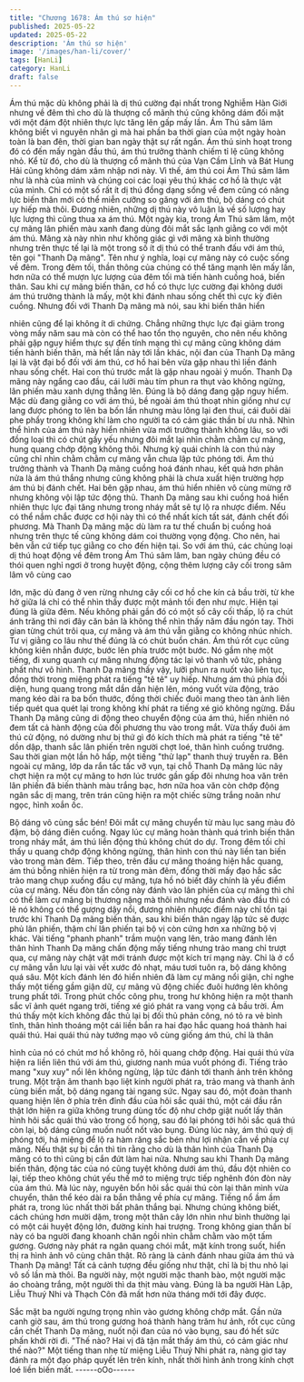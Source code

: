 ```yaml
---
title: "Chương 1678: Ám thú sơ hiện"
published: 2025-05-22
updated: 2025-05-22
description: 'Ám thú sơ hiện'
image: '/images/han-li/cover/'
tags: [HanLi]
category: HanLi
draft: false
---
```


Ám thú mặc dù không phải là dị thú cường đại nhất trong Nghiễm
Hàn Giới nhưng về đêm thì cho dù là thượng cổ mãnh thú cũng
không dám đối mặt với một đám đột nhiên thực lực tăng lên gấp
mấy lần.
Ám Thú sâm lâm không biết vì nguyên nhân gì mà hai phần ba
thời gian của một ngày hoàn toàn là ban đên, thời gian ban ngày
thật sự rất ngắn. Ám thú sinh hoạt trong đó có đến mấy ngàn đầu
thú, ám thú trưởng thành chiếm tỉ lệ cũng không nhỏ.
Kể từ đó, cho dù là thượng cổ mãnh thú của Vạn Cầm Lĩnh và
Bát Hung Hải cũng không dám xâm nhập nơi này. Vì thế, ám thú
coi Ám Thú sâm lâm như là nhà của mình và chúng coi các loại
yêu thú khác cơ hồ là thực vật của mình. Chỉ có một số rất ít dị
thú đồng dạng sống về đem cũng có năng lực biến thân mới có
thể miễn cưỡng so găng với ám thú, bộ dáng có chút uy hiếp mà
thôi. Đương nhiên, những dị thú này vô luận là về số lượng hay
lực lượng thì cũng thua xa ám thú.
Một ngày kia, trong Ám Thú sâm lâm, một cự mãng lân phiến màu
xanh đang dùng đôi mắt sắc lạnh giằng co với một ám thú. Mãng
xà này nhìn như không giác gì với mãng xà bình thường nhưng
trên thực tế lại là một trong số ít dị thú có thể tranh đấu với ám
thú, tên gọi "Thanh Dạ mãng".
Tên như ý nghĩa, loại cự mãng này có cuộc sống về đêm. Trong
đêm tối, thần thông của chúng có thể tăng mạnh lên mấy lần, hơn
nữa có thể mượn lực lượng của đêm tối mà tiến hành cuồng hoá,
biến thân. Sau khi cự mãng biến thân, cơ hồ có thực lực cường
đại không dưới ám thú trưởng thành là mấy, một khi đánh nhau
sống chết thì cực kỳ điên cuồng.
Nhưng đối với Thanh Dạ mãng mà nói, sau khi biến thân hiển

nhiên cũng để lại không ít di chứng. Chẳng những thực lực đại
giảm trong vòng mấy năm sau mà còn có thể hao tổn thọ nguyên,
cho nên nếu không phải gặp nguy hiểm thực sự đến tính mạng thì
cự mãng cũng không dám tiến hành biến thân, mà hết lần này tới
lần khác, nội đan của Thanh Dạ mãng lại là vật đại bổ đối với ám
thú, cơ hồ hai bên vừa gặp nhau thì liền đánh nhau sống chết.
Hai con thú trước mắt là gặp nhau ngoài ý muốn.
Thanh Dạ mãng này ngẩng cao đầu, cái lưỡi màu tím phun ra thụt
vào không ngừng, lân phiến màu xanh dựng thẳng lên. Đúng là
bộ dáng đang gặp nguy hiểm.
Mặc dù đang giằng co với ám thú, bề ngoài ám thú thoạt nhìn
giống như cự lang được phóng to lên ba bốn lần nhưng màu lông
lại đen thui, cái đuôi dài phe phẩy trong không khí làm cho người
ta có cảm giác thần bí ưu nhã.
Nhìn thể hình của ám thú này hiển nhiên vừa mới trưởng thành
không lâu, so với đồng loại thì có chút gầy yếu nhưng đôi mắt lại
nhìn chằm chằm cự mãng, hung quang chớp động không thôi.
Nhưng kỳ quái chính là con thú này cũng chỉ nhìn chằm chằm cự
mãng vẫn chưa lập tức phóng tới.
Ám thú trưởng thành và Thanh Dạ mãng cuồng hoá đánh nhau,
kết quả hơn phân nửa là ám thú thắng nhưng cũng không phải là
chưa xuất hiện trường hợp ám thú bị đánh chết.
Hai bên gặp nhau, ám thú hiển nhiên vô cùng mừng rỡ nhưng
không vội lập tức động thủ. Thanh Dạ mãng sau khi cuồng hoá
hiển nhiên thực lực đại tăng nhưng trong nháy mắt sẽ tự lộ ra
nhược điểm. Nếu có thể nắm chắc được cơ hội này thì có thể
nhất kích tất sát, đánh chết đối phương. Mà Thanh Dạ mãng mặc
dù làm ra tư thế chuẩn bị cuồng hoá nhưng trên thực tế cũng
không dám coi thường vọng động. Cho nên, hai bên vẫn cứ tiếp
tục giằng co cho đến hiện tại.
So với ám thú, các chủng loại dị thú hoạt động về đêm trong Ám
Thú sâm lâm, ban ngày chúng đều có thói quen nghỉ ngơi ở trong
huyệt động, cộng thêm lượng cây cối trong sâm lâm vô cùng cao

lớn, mặc dù đang ở ven rừng nhưng cây cối cơ hồ che kín cả bầu
trời, từ khe hở giữa lá chỉ có thể nhìn thấy được một mảnh tối đen
như mực.
Hiện tại đúng là giữa đêm.
Nếu không phải gần đó có một số cây cối thấp, lộ ra chút ánh
trăng thì nơi đây căn bản là không thể nhìn thấy năm đầu ngón
tay.
Thời gian từng chút trôi qua, cự mãng và ám thú vẫn giằng co
không nhúc nhích. Tư vị giằng co lâu như thế đúng là có chút
buồn chán.
Ám thú rốt cục cũng không kiên nhẫn được, bước lên phía trước
một bước.
Nó gầm nhẹ một tiếng, đi xung quanh cự mãng nhưng động tác
lại vô thanh vô tức, phảng phất như vô hình. Thanh Dạ mãng thấy
vậy, lưỡi phun ra nuốt vào liên tục, đồng thời trong miệng phát ra
tiếng "tê tê" uy hiếp. Nhưng ám thú phía đối diện, hung quang
trong mắt dần dần hiện lên, móng vuốt vừa động, trảo mang kéo
dài ra ba bốn thước, đồng thời chiếc đuôi mang theo tàn ảnh liên
tiếp quét qua quét lại trong không khí phát ra tiếng xé gió không
ngừng.
Đầu Thanh Dạ mãng cũng di động theo chuyển động của ám thú,
hiển nhiên nó đem tất cả hành động của đối phương thu vào
trong mắt. Vừa thấy đuôi ám thú cử động, nó dường như bị thứ gì
đó kích thích mà phát ra tiếng "tê tê" dồn dập, thanh sắc lân phiến
trên người chợt loé, thân hình cuồng trướng.
Sau thời gian một lần hô hấp, một tiếng "thử lạp" thanh thuý
truyền ra.
Bên ngoài cự mãng, lớp da rắn tấc tấc vỡ vụn, tại chỗ Thanh Dạ
mãng lúc nãy chợt hiện ra một cự mãng to hơn lúc trước gần gấp
đôi nhưng hoa văn trên lân phiến đã biến thành màu trắng bạc,
hơn nữa hoa văn còn chớp động ngân sắc dị mang, trên trán
cũng hiện ra một chiếc sừng trắng noãn như ngọc, hình xoắn ốc.

Bộ dáng vô cùng sắc bén!
Đôi mắt cự mãng chuyển từ màu lục sang màu đỏ đậm, bộ dáng
điên cuồng.
Ngay lúc cự mãng hoàn thành quá trình biến thân trong nháy mắt,
ám thú liền động thủ không chút do dự.
Trong đêm tối chỉ thấy u quang chớp động không ngừng, thân
hình con thú này liền tan biến vào trong màn đêm.
Tiếp theo, trên đầu cự mãng thoáng hiện hắc quang, ám thú bỗng
nhiên hiện ra từ trong màn đêm, đồng thời mấy đạo hắc sắc trảo
mang chụp xuống đầu cự mãng, tựa hồ nó biết đây chính là yếu
điểm của cự mãng.
Nếu đòn tấn công này đánh vào lân phiến của cự mãng thì chỉ có
thể làm cự mãng bị thương nặng mà thôi nhưng nếu đánh vào
đầu thì có lẽ nó không có thể gượng dậy nổi, đương nhiên nhược
điểm này chỉ tồn tại trước khi Thanh Dạ mãng biến thân, sau khi
biến thân ngay lập tức sẽ được phủ lân phiến, thậm chí lân phiến
tại bộ vị còn cứng hơn xa những bộ vị khác.
Vài tiếng "phanh phanh" trầm muộn vang lên, trảo mang đánh lên
thân hình Thanh Dạ mãng chấn động mấy tiếng nhưng trảo mang
chỉ trượt qua, cự mãng này chật vật mới tránh được một kích trí
mạng này. Chỉ là ở cổ cự mãng vẫn lưu lại vài vết xước đỏ nhạt,
máu tươi tuôn ra, bộ dáng không quá sâu.
Một kích đánh lén đó hiển nhiên đã làm cự mãng nổi giận, chỉ
nghe thấy một tiếng gầm giận dữ, cự mãng vũ động chiếc đuôi
hướng lên không trung phất tới. Trong phút chốc công phu, trong
hư không hiện ra một thanh sắc vĩ ảnh quét ngang trời, tiếng xé
gió phát ra vang vọng cả bầu trời.
Ám thú thấy một kích không đắc thủ lại bị đối thủ phản công, nó tỏ
ra vẻ bình tĩnh, thân hình thoáng một cái liền bắn ra hai đạo hắc
quang hoá thành hai quái thú.
Hai quái thú này tướng mạo vô cùng giống ám thú, chỉ là thân

hình của nó có chút mơ hồ không rõ, hôi quang chớp động.
Hai quái thú vừa hiện ra liền liên thú với ám thú, giương nanh
múa vuốt phóng đi. Tiếng trảo mang "xuy xuy" nổi lên không
ngừng, lập tức đánh tới thanh ảnh trên không trung.
Một trận âm thanh bạo liệt kinh người phát ra, trảo mang và thanh
ảnh cùng biến mất, bộ dáng ngang tài ngang sức. Ngay sau đó,
một đoàn thanh quang hiện lên ở phía trên đỉnh đầu của hôi sắc
quái thú, một cái đầu rắn thật lớn hiện ra giữa không trung dùng
tốc độ như chớp giật nuốt lấy thân hình hôi sắc quái thú vào trong
cổ họng, sau đó lại phóng tới hôi sắc quá thú còn lại, bộ dáng
cũng muốn nuốt nốt vào bụng.
Đúng lúc này, ám thú quỷ dị phóng tới, há miệng để lộ ra hàm
răng sắc bén như lợi nhận cắn về phía cự mãng. Nếu thật sự bị
cắn thì tin rằng cho dù là thân hình của Thanh Dạ mãng có to thì
cũng bị cắn đứt làm hai nửa.
Nhưng sau khi Thanh Dạ mãng biến thân, động tác của nó cũng
tuyệt không dưới ám thú, đầu đột nhiên co lại, tiếp theo không
chút yếu thế mở to miệng trực tiếp nghênh đón đòn này của ám
thú. Mà lúc này, nguyên bổn hôi sắc quái thú còn lại thân mình
vừa chuyển, thân thể kéo dài ra bắn thẳng về phía cự mãng.
Tiếng nổ ầm ầm phát ra, trong lúc nhất thời bất phân thắng bại.
Nhưng chúng không biết, cách chúng hơn mười dặm, trong một
thân cây lớn nhìn như bình thường lại có một cái huyệt động lớn,
đường kính hai trượng. Trong không gian thần bí này có ba người
đang khoanh chân ngồi nhìn chằm chằm vào một tấm gương.
Gương này phát ra ngân quang chói mắt, mặt kính trong suốt,
hiển thị ra hình ảnh vô cùng chân thật. Rõ ràng là cảnh đánh nhau
giữa ám thú và Thanh Dạ mãng!
Tất cả cảnh tượng đều giống như thật, chỉ là bị thu nhỏ lại vô số
lần mà thôi. Ba người này, một người mặc thanh bào, một người
mặc áo choàng trắng, một người thì da thịt màu vàng. Đúng là ba
người Hàn Lập, Liễu Thuý Nhi và Thạch Côn đã mất hơn nửa
tháng mới tới đây được.

Sắc mặt ba người ngưng trọng nhìn vào gương không chớp mắt.
Gần nửa canh giờ sau, ám thú trong gương hoá thành hàng trăm
hư ảnh, rốt cục cũng cắn chết Thanh Dạ mãng, nuốt nội đan của
nó vào bụng, sau đó hết sức phấn khởi rời đi.
"Thế nào? Hai vị đã tận mắt thấy ám thú, có cảm giác như thế
nào?"
Một tiếng than nhẹ từ miệng Liễu Thuý Nhi phát ra, nàng giơ tay
đánh ra một đạo pháp quyết lên trên kính, nhất thời hình ảnh
trong kính chợt loé liền biến mất.
------oOo------
